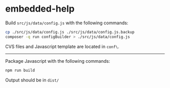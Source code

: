 # embedded-help

Build `src/js/data/config.js` with the following commands:
```sh
cp ./src/js/data/config.js ./src/js/data/config.js.backup
composer -q run configBuilder > ./src/js/data/config.js
```
CVS files and Javascript template are located in `conf\`.

---

Package Javascript with the following commands:
```sh
npm run build
```
Output should be in `dist/`
